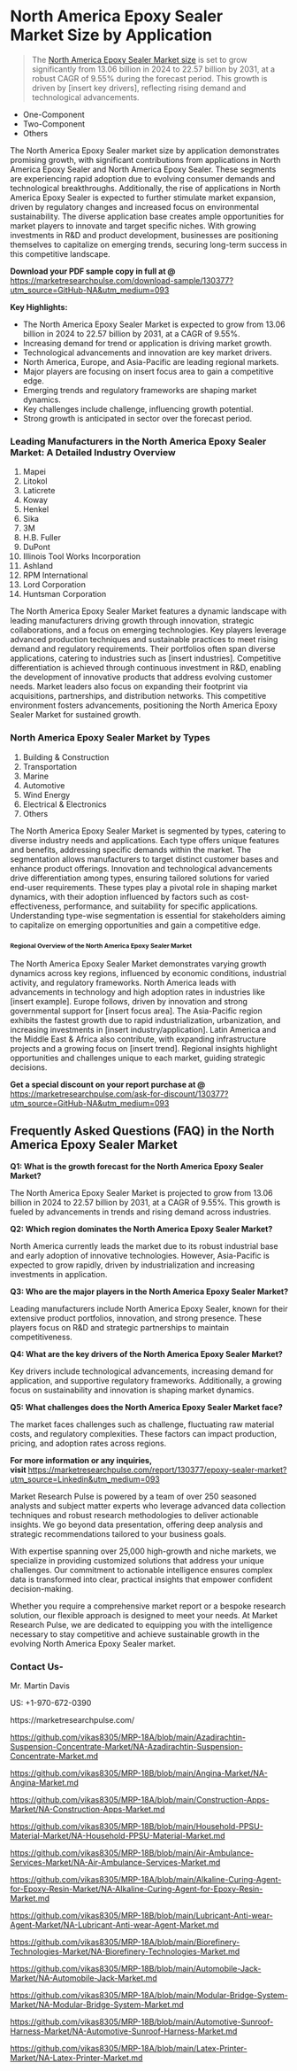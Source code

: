 <h1>North America Epoxy Sealer Market&nbsp;Size by Application</h1><blockquote><p>The <a href="https://marketresearchpulse.com/download-sample/130377?utm_source=GitHub-NA&amp;utm_medium=093">North America Epoxy Sealer Market size</a> is set to grow significantly from 13.06 billion in 2024 to 22.57 billion by 2031, at a robust CAGR of 9.55% during the forecast period. This growth is driven by [insert key drivers], reflecting rising demand and technological advancements.</p></blockquote><ul><li>One-Component<li> Two-Component<li> Others</li></ul><p>The North America Epoxy Sealer market size by application demonstrates promising growth, with significant contributions from applications in North America Epoxy Sealer and North America Epoxy Sealer. These segments are experiencing rapid adoption due to evolving consumer demands and technological breakthroughs. Additionally, the rise of applications in North America Epoxy Sealer is expected to further stimulate market expansion, driven by regulatory changes and increased focus on environmental sustainability. The diverse application base creates ample opportunities for market players to innovate and target specific niches. With growing investments in R&D and product development, businesses are positioning themselves to capitalize on emerging trends, securing long-term success in this competitive landscape.</p><p><strong>Download your PDF sample copy in full at @ </strong><a href="https://marketresearchpulse.com/download-sample/130377?utm_source=GitHub-NA&amp;utm_medium=093">https://marketresearchpulse.com/download-sample/130377?utm_source=GitHub-NA&amp;utm_medium=093</a></p><p><strong>Key Highlights: </strong></p><ul><li>The North America Epoxy Sealer Market is expected to grow from 13.06 billion in 2024 to 22.57 billion by 2031, at a CAGR of 9.55%.</li><li>Increasing demand for trend or application is driving market growth.</li><li>Technological advancements and innovation are key market drivers.</li><li>North America, Europe, and Asia-Pacific are leading regional markets.</li><li>Major players are focusing on insert focus area to gain a competitive edge.</li><li>Emerging trends and regulatory frameworks are shaping market dynamics.</li><li>Key challenges include challenge, influencing growth potential.</li><li>Strong growth is anticipated in sector over the forecast period.</li></ul><h3>Leading Manufacturers in the North America Epoxy Sealer Market: A Detailed Industry Overview</h3><ol><li>Mapei</li><li>Litokol</li><li>Laticrete</li><li>Koway</li><li>Henkel</li><li>Sika</li><li>3M</li><li>H.B. Fuller</li><li>DuPont</li><li>Illinois Tool Works Incorporation</li><li>Ashland</li><li>RPM International</li><li>Lord Corporation</li><li>Huntsman Corporation</li></ol><div class="flex max-w-full flex-col flex-grow"><div class="min-h-8 text-message flex w-full flex-col items-end gap-2 whitespace-normal break-words [.text-message+&amp;]:mt-5" dir="auto" data-message-author-role="assistant" data-message-id="fd8432e4-4910-450d-b182-61b7bfb0a01f" data-message-model-slug="gpt-4o"><div class="flex w-full flex-col gap-1 empty:hidden first:pt-[3px]"><div class="markdown prose w-full break-words dark:prose-invert light"><p>The North America Epoxy Sealer Market features a dynamic landscape with leading manufacturers driving growth through innovation, strategic collaborations, and a focus on emerging technologies. Key players leverage advanced production techniques and sustainable practices to meet rising demand and regulatory requirements. Their portfolios often span diverse applications, catering to industries such as [insert industries]. Competitive differentiation is achieved through continuous investment in R&amp;D, enabling the development of innovative products that address evolving customer needs. Market leaders also focus on expanding their footprint via acquisitions, partnerships, and distribution networks. This competitive environment fosters advancements, positioning the North America Epoxy Sealer Market for sustained growth.</p></div></div></div></div><h3>North America Epoxy Sealer Market by Types</h3><ol><li>Building & Construction<li> Transportation<li> Marine<li> Automotive<li> Wind Energy<li> Electrical & Electronics<li> Others</li></ol><div class="flex max-w-full flex-col flex-grow"><div class="min-h-8 text-message flex w-full flex-col items-end gap-2 whitespace-normal break-words [.text-message+&amp;]:mt-5" dir="auto" data-message-author-role="assistant" data-message-id="084470be-0bb7-4664-bddf-5156b4f41249" data-message-model-slug="gpt-4o-mini"><div class="flex w-full flex-col gap-1 empty:hidden first:pt-[3px]"><div class="markdown prose w-full break-words dark:prose-invert light"><p>The North America Epoxy Sealer Market is segmented by types, catering to diverse industry needs and applications. Each type offers unique features and benefits, addressing specific demands within the market. The segmentation allows manufacturers to target distinct customer bases and enhance product offerings. Innovation and technological advancements drive differentiation among types, ensuring tailored solutions for varied end-user requirements. These types play a pivotal role in shaping market dynamics, with their adoption influenced by factors such as cost-effectiveness, performance, and suitability for specific applications. Understanding type-wise segmentation is essential for stakeholders aiming to capitalize on emerging opportunities and gain a competitive edge.</p></div></div></div></div><h3><span style="font-size: 11px;">Regional Overview of the North America Epoxy Sealer Market</span></h3><div class="flex max-w-full flex-col flex-grow"><div class="min-h-8 text-message flex w-full flex-col items-end gap-2 whitespace-normal break-words [.text-message+&amp;]:mt-5" dir="auto" data-message-author-role="assistant" data-message-id="e9038762-ce64-4e30-91c9-9bd413514231" data-message-model-slug="gpt-4o-mini"><div class="flex w-full flex-col gap-1 empty:hidden first:pt-[3px]"><div class="markdown prose w-full break-words dark:prose-invert light"><p>The North America Epoxy Sealer Market demonstrates varying growth dynamics across key regions, influenced by economic conditions, industrial activity, and regulatory frameworks. North America leads with advancements in technology and high adoption rates in industries like [insert example]. Europe follows, driven by innovation and strong governmental support for [insert focus area]. The Asia-Pacific region exhibits the fastest growth due to rapid industrialization, urbanization, and increasing investments in [insert industry/application]. Latin America and the Middle East &amp; Africa also contribute, with expanding infrastructure projects and a growing focus on [insert trend]. Regional insights highlight opportunities and challenges unique to each market, guiding strategic decisions.</p></div></div></div></div><p><strong>Get a special discount on your report purchase at @ </strong><a href="https://marketresearchpulse.com/ask-for-discount/130377?utm_source=GitHub-NA&amp;utm_medium=093">https://marketresearchpulse.com/ask-for-discount/130377?utm_source=GitHub-NA&amp;utm_medium=093</a></p><h2>Frequently Asked Questions (FAQ) in the North America Epoxy Sealer Market</h2><p><strong>Q1: What is the growth forecast for the North America Epoxy Sealer Market?</strong></p><p>The North America Epoxy Sealer Market is projected to grow from 13.06 billion in 2024 to 22.57 billion by 2031, at a CAGR of 9.55%. This growth is fueled by advancements in trends and rising demand across industries.</p><p><strong>Q2: Which region dominates the North America Epoxy Sealer Market?</strong></p><p>North America currently leads the market due to its robust industrial base and early adoption of innovative technologies. However, Asia-Pacific is expected to grow rapidly, driven by industrialization and increasing investments in application.</p><p><strong>Q3: Who are the major players in the North America Epoxy Sealer Market?</strong></p><p>Leading manufacturers include North America Epoxy Sealer, known for their extensive product portfolios, innovation, and strong presence. These players focus on R&amp;D and strategic partnerships to maintain competitiveness.</p><p><strong>Q4: What are the key drivers of the North America Epoxy Sealer Market?</strong></p><p>Key drivers include technological advancements, increasing demand for application, and supportive regulatory frameworks. Additionally, a growing focus on sustainability and innovation is shaping market dynamics.</p><p><strong>Q5: What challenges does the North America Epoxy Sealer Market face?</strong></p><p>The market faces challenges such as challenge, fluctuating raw material costs, and regulatory complexities. These factors can impact production, pricing, and adoption rates across regions.</p><p><strong>For more information or any inquiries, visit&nbsp;</strong><a href="https://marketresearchpulse.com/report/130377/epoxy-sealer-market?utm_source=Linkedin&utm_medium=093">https://marketresearchpulse.com/report/130377/epoxy-sealer-market?utm_source=Linkedin&utm_medium=093</a></p><p>Market Research Pulse is powered by a team of over 250 seasoned analysts and subject matter experts who leverage advanced data collection techniques and robust research methodologies to deliver actionable insights. We go beyond data presentation, offering deep analysis and strategic recommendations tailored to your business goals.</p><p>With expertise spanning over 25,000 high-growth and niche markets, we specialize in providing customized solutions that address your unique challenges. Our commitment to actionable intelligence ensures complex data is transformed into clear, practical insights that empower confident decision-making.</p><p>Whether you require a comprehensive market report or a bespoke research solution, our flexible approach is designed to meet your needs. At Market Research Pulse, we are dedicated to equipping you with the intelligence necessary to stay competitive and achieve sustainable growth in the evolving North America Epoxy Sealer market.</p><h3><strong>Contact Us-</strong></h3><p>Mr. Martin Davis</p><p>US: +1-970-672-0390</p><p>https://marketresearchpulse.com/</p><p><a href="https://github.com/vikas8305/MRP-18A/blob/main/Azadirachtin-Suspension-Concentrate-Market/NA-Azadirachtin-Suspension-Concentrate-Market.md">https://github.com/vikas8305/MRP-18A/blob/main/Azadirachtin-Suspension-Concentrate-Market/NA-Azadirachtin-Suspension-Concentrate-Market.md</a></p><p><a href="https://github.com/vikas8305/MRP-18B/blob/main/Angina-Market/NA-Angina-Market.md">https://github.com/vikas8305/MRP-18B/blob/main/Angina-Market/NA-Angina-Market.md</a></p><p><a href="https://github.com/vikas8305/MRP-18A/blob/main/Construction-Apps-Market/NA-Construction-Apps-Market.md">https://github.com/vikas8305/MRP-18A/blob/main/Construction-Apps-Market/NA-Construction-Apps-Market.md</a></p><p><a href="https://github.com/vikas8305/MRP-18B/blob/main/Household-PPSU-Material-Market/NA-Household-PPSU-Material-Market.md">https://github.com/vikas8305/MRP-18B/blob/main/Household-PPSU-Material-Market/NA-Household-PPSU-Material-Market.md</a></p><p><a href="https://github.com/vikas8305/MRP-18B/blob/main/Air-Ambulance-Services-Market/NA-Air-Ambulance-Services-Market.md">https://github.com/vikas8305/MRP-18B/blob/main/Air-Ambulance-Services-Market/NA-Air-Ambulance-Services-Market.md</a></p><p><a href="https://github.com/vikas8305/MRP-18A/blob/main/Alkaline-Curing-Agent-for-Epoxy-Resin-Market/NA-Alkaline-Curing-Agent-for-Epoxy-Resin-Market.md">https://github.com/vikas8305/MRP-18A/blob/main/Alkaline-Curing-Agent-for-Epoxy-Resin-Market/NA-Alkaline-Curing-Agent-for-Epoxy-Resin-Market.md</a></p><p><a href="https://github.com/vikas8305/MRP-18B/blob/main/Lubricant-Anti-wear-Agent-Market/NA-Lubricant-Anti-wear-Agent-Market.md">https://github.com/vikas8305/MRP-18B/blob/main/Lubricant-Anti-wear-Agent-Market/NA-Lubricant-Anti-wear-Agent-Market.md</a></p><p><a href="https://github.com/vikas8305/MRP-18A/blob/main/Biorefinery-Technologies-Market/NA-Biorefinery-Technologies-Market.md">https://github.com/vikas8305/MRP-18A/blob/main/Biorefinery-Technologies-Market/NA-Biorefinery-Technologies-Market.md</a></p><p><a href="https://github.com/vikas8305/MRP-18B/blob/main/Automobile-Jack-Market/NA-Automobile-Jack-Market.md">https://github.com/vikas8305/MRP-18B/blob/main/Automobile-Jack-Market/NA-Automobile-Jack-Market.md</a></p><p><a href="https://github.com/vikas8305/MRP-18A/blob/main/Modular-Bridge-System-Market/NA-Modular-Bridge-System-Market.md">https://github.com/vikas8305/MRP-18A/blob/main/Modular-Bridge-System-Market/NA-Modular-Bridge-System-Market.md</a></p><p><a href="https://github.com/vikas8305/MRP-18B/blob/main/Automotive-Sunroof-Harness-Market/NA-Automotive-Sunroof-Harness-Market.md">https://github.com/vikas8305/MRP-18B/blob/main/Automotive-Sunroof-Harness-Market/NA-Automotive-Sunroof-Harness-Market.md</a></p><p><a href="https://github.com/vikas8305/MRP-18A/blob/main/Latex-Printer-Market/NA-Latex-Printer-Market.md">https://github.com/vikas8305/MRP-18A/blob/main/Latex-Printer-Market/NA-Latex-Printer-Market.md</a></p>
